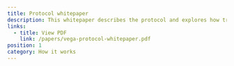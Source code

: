 ```yaml
---
title: Protocol whitepaper
description: This whitepaper describes the protocol and explores how traders, market makers, and node operators interact to collectively run high performance, fully decentralised markets in a deterministic way without the need for human intervention.
links:
  - title: View PDF
    link: /papers/vega-protocol-whitepaper.pdf
position: 1
category: How it works
---
```

